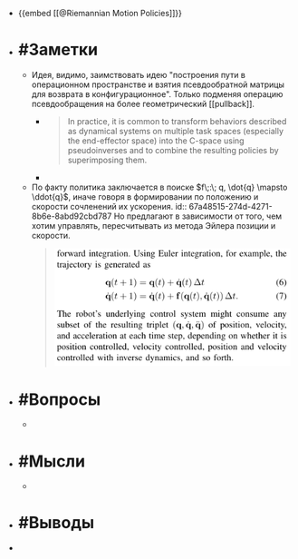 - {{embed [[@Riemannian Motion Policies]]}}
- # #Заметки
	- Идея, видимо, заимствовать идею "построения пути в операционном пространстве и взятия псевдообратной матрицы для возврата в конфигурационное". Только подменяя операцию псевдообращения на более геометрический [[pullback]].
		- > In practice, it is common to transform behaviors described as dynamical systems on multiple task spaces (especially the end-effector space) into the C-space using pseudoinverses and to combine the resulting policies by superimposing them.
		-
	- По факту политика заключается в поиске $f\;:\; q, \dot{q} \mapsto \ddot{q}$, иначе говоря в формировании по положению и скорости сочленений их ускорения.
	  id:: 67a48515-274d-4271-8b6e-8abd92cbd787
	  Но предлагают в зависимости от того, чем хотим управлять, пересчитывать из метода Эйлера позиции и скорости.
	  > ![image.png](../assets/image_1738691346372_0.png)
- # #Вопросы
	-
- # #Мысли
	-
- # #Выводы
-